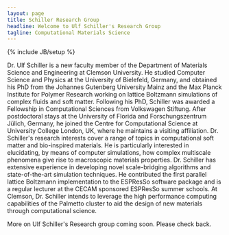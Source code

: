 ```yaml
---
layout: page
title: Schiller Research Group
headline: Welcome to Ulf Schiller's Research Group
tagline: Computational Materials Science
---
```

{% include JB/setup %}

Dr. Ulf Schiller is a new faculty member of the Department of
Materials Science and Engineering at Clemson University. He
studied Computer Science and Physics at the University of
Bielefeld, Germany, and obtained his PhD from the Johannes
Gutenberg University Mainz and the Max Planck Institute for
Polymer Research working on lattice Boltzmann simulations of
complex fluids and soft matter. Following his PhD, Schiller was
awarded a Fellowship in Computational Sciences from Volkswagen
Stiftung. After postdoctoral stays at the University of Florida
and Forschungszentrum Jülich, Germany, he joined the Centre for
Computational Science at University College London, UK, where he
maintains a visiting affiliation. Dr. Schiller's research
interests cover a range of topics in computational soft matter and
bio-inspired materials. He is particularly interested in
elucidating, by means of computer simulations, how complex
multiscale phenomena give rise to macroscopic materials
properties. Dr. Schiller has extensive experience in developing
novel scale-bridging algorithms and state-of-the-art simulation
techniques. He contributed the first parallel lattice Boltzmann
implementation to the ESPResSo software package and is a regular
lecturer at the CECAM sponsored ESPResSo summer schools. At
Clemson, Dr. Schiller intends to leverage the high performance
computing capabilities of the Palmetto cluster to aid the design of new materials through computational science.

More on Ulf Schiller's Research group coming soon. Please check back.
